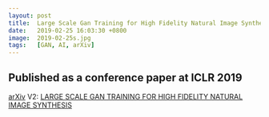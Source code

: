 ```yaml
---
layout: post
title:  Large Scale Gan Training for High Fidelity Natural Image Synthesis
date:   2019-02-25 16:03:30 +0800
image:  2019-02-25s.jpg
tags:   [GAN, AI, arXiv]
---
```

Published as a conference paper at ICLR 2019
---
[arXiv](https://arxiv.org/abs/1809.11096) V2: [LARGE SCALE GAN TRAINING FOR HIGH FIDELITY NATURAL IMAGE SYNTHESIS](https://arxiv.org/pdf/1809.11096.pdf)